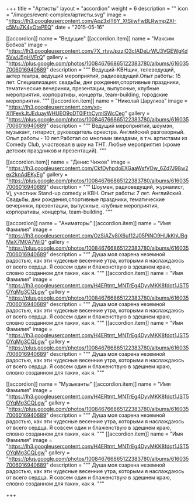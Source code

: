 +++
title = "Артисты"
layout = "accordion"
weight = 6
description = ""
icon = "/images/event-complex/артисты.svg"
image = "https://lh3.googleusercontent.com/Apz3xIT6Y_XtSiiwFwBLRwmp2XI-c5MuZK4yOtePEQ"
date = "2015-05-16"  

[[accordion]]
  name = "Ведущие"
  [[accordion.item]]
    name = "Максим Бобков"
    image = "https://lh3.googleusercontent.com/7X_rtvyJpzzjO3cIADeLrWU3VGEWgKd5VwU5gHVFrQ"
    gallery = "https://plus.google.com/photos/100846766865122383780/albums/6160357006016940689"
    description = """
Ведущий-КВНщик, телеведущий, актер театра, ведущий мероприятий, радиоведущий.Опыт работы: 15 лет. Специализация: свадьбы,	дни рождения,спортивные праздники, тематические вечеринки, презентации, выпускные, клубные мероприятия, корпоративы, концерты, team-building, городские мероприятия.
    """
  [[accordion.item]]
    name = "Николай Царулков"
    image = "https://lh3.googleusercontent.com/xq-Xl1FevkJtJEduayWHUEO9oDT0IFthCymISWcCeg"
    gallery = "https://plus.google.com/photos/100846766865122383780/albums/6160357006016940689"
    description = """
    Ведущий мероприятий, шоумэн, музыкант, гитарист, руководитель оркестра. Английский разговорный. Опыт работы - 10 лет.Работал со многими звездами, в т.ч. артистами из Comedy Club, участвовал в шоу на ТНТ. Любые мероприятия (кроме детских праздников и презентаций).
        """

   [[accordion.item]]
      name = "Денис Чижов"
      image = "https://lh3.googleusercontent.com/CkfDyhpdoEXGaaWsfVOw_6Zd7J98w2ex2knAdEKyEg"
      gallery = "https://plus.google.com/photos/100846766865122383780/albums/6160357006016940689"
      description = """
      Шоумен, радиоведущий, журналист, Vj, участник Stand-up соmedy и КВН. Опыт работы: 7 лет. Английский. Свадьбы,	дни рождения,спортивные праздники, тематические вечеринки, презентации, выпускные, клубные мероприятия, корпоративы, концерты, team-building.
          """


[[accordion]]
  name = "Аниматоры"
  [[accordion.item]]
    name = "Имя Фамилия"
    image = "https://lh3.googleusercontent.com/OzSiAZv8iX6uf12J05PiNO9HUkKhUBgMaX7M0A7WiQ"
    gallery = "https://plus.google.com/photos/100846766865122383780/albums/6160357006016940689"
    description = """
      Душа моя озарена неземной радостью, как эти чудесные весенние утра, которыми я наслаждаюсь от всего сердца. Я совсем один и блаженствую в здешнем краю, словно созданном для таких, как я.
    """
  [[accordion.item]]
    name = "Имя Фамилия"
    image = "https://lh3.googleusercontent.com/H4ERtmt_MNTrEg4DyvMKK8fdqt1JST5OYqMg3CQLgw"
    gallery = "https://plus.google.com/photos/100846766865122383780/albums/6160357006016940689"
    description = """
      Душа моя озарена неземной радостью, как эти чудесные весенние утра, которыми я наслаждаюсь от всего сердца. Я совсем один и блаженствую в здешнем краю, словно созданном для таких, как я.
    """
  [[accordion.item]]
    name = "Имя Фамилия"
    image = "https://lh3.googleusercontent.com/H4ERtmt_MNTrEg4DyvMKK8fdqt1JST5OYqMg3CQLgw"
    gallery = "https://plus.google.com/photos/100846766865122383780/albums/6160357006016940689"
    description = """
      Душа моя озарена неземной радостью, как эти чудесные весенние утра, которыми я наслаждаюсь от всего сердца. Я совсем один и блаженствую в здешнем краю, словно созданном для таких, как я.
    """


[[accordion]]
  name = "Музыканты"
  [[accordion.item]]
    name = "Имя Фамилия"
    image = "https://lh3.googleusercontent.com/H4ERtmt_MNTrEg4DyvMKK8fdqt1JST5OYqMg3CQLgw"
    gallery = "https://plus.google.com/photos/100846766865122383780/albums/6160357006016940689"
    description = """
      Душа моя озарена неземной радостью, как эти чудесные весенние утра, которыми я наслаждаюсь от всего сердца. Я совсем один и блаженствую в здешнем краю, словно созданном для таких, как я.
    """
  [[accordion.item]]
    name = "Имя Фамилия"
    image = "https://lh3.googleusercontent.com/H4ERtmt_MNTrEg4DyvMKK8fdqt1JST5OYqMg3CQLgw"
    gallery = "https://plus.google.com/photos/100846766865122383780/albums/6160357006016940689"
    description = """
      Душа моя озарена неземной радостью, как эти чудесные весенние утра, которыми я наслаждаюсь от всего сердца. Я совсем один и блаженствую в здешнем краю, словно созданном для таких, как я.
    """

+++
